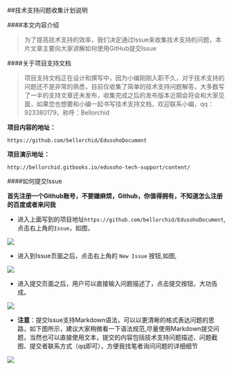 ##技术支持问题收集计划说明

####本文内容介绍

>为了提高技术支持的效率，我们决定通过Issue来收集技术支持的问题，本片文章主要向大家讲解如何使用GitHub提交Issue

####关于项目支持文档

>项目支持文档正在设计和撰写中，因为小编刚刚入职不久，对于技术支持的问题还不是非常的熟悉，目前仅收集了简单的技术支持问题解答，大多数写了一半的支持文章还未发布，收集完成之后的发布版本近期会将会和大家见面，如果您也想要和小编一起书写技术支持文档，欢迎联系小编，qq：923380179，称呼：Bellorchid

**项目内容的地址：**

```
https://github.com/bellorchid/EdusohoDocument
```

**项目演示地址：**

```
http://bellorchid.gitbooks.io/edusoho-tech-support/content/
```

####如何提交Issue

**首先注册一个Github账号，不要嫌麻烦，Github，你值得拥有，不知道怎么注册的百度或者来问我**

* 进入上面写到的项目地址`https://github.com/bellorchid/EdusohoDocument`,点击右上角的`Issue`，如图，

![](http://7xjexf.com1.z0.glb.clouddn.com/提交Issue1.png)

* 进入到Issue页面之后，点击右上角的 `New Issue` 按钮,如图,

![](http://7xjexf.com1.z0.glb.clouddn.com/提交Issue2.png)

* 进入提交页面之后，用户可以直接输入问题描述了，点击提交按钮，大功告成。

![](http://7xjexf.com1.z0.glb.clouddn.com/提交Issue3.png)

* **注意**：提交Issue支持Markdown语法，可以以更清晰的格式表达问题的思路，如下图所示，建议大家稍微看一下语法规范,尽量使用Markdown提交问题，当然也可以直接使用文本，提交的内容包括技术支持问题描述、问题截图、提交者联系方式（qq即可），方便我找笔者询问问题的详细细节

![](http://7xjexf.com1.z0.glb.clouddn.com/提交Issue4.png)
